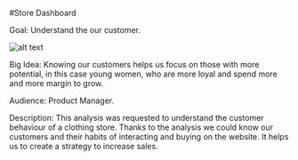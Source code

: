 #Store Dashboard

Goal: Understand the our customer.

![alt text](https://github.com/danieljramos/Analysis_pics/blob/main/Dashboard%201.png?raw=true)

Big Idea: Knowing our customers helps us focus on those with more potential, in this case young women, who are more loyal and spend more and more margin to grow.


Audience: Product Manager.


Description: This analysis was requested to understand the customer behaviour of a clothing store. Thanks to the analysis we could know our customers and their habits of interacting and buying on the website. It helps us to create a strategy to increase sales.
